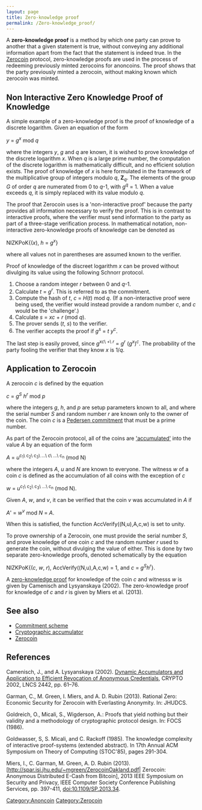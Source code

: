 ```yaml
---
layout: page
title: Zero-knowledge proof
permalink: /Zero-knowledge_proof/
---
```


A **zero-knowledge proof** is a method by which one party can prove to another that a given statement is true, without conveying any additional information apart from the fact that the statement is indeed true. In the [Zerocoin](/Zerocoin "wikilink") protocol, zero-knowledge proofs are used in the process of redeeming previously minted zerocoins for anoncoins. The proof shows that the party previously minted a zerocoin, without making known which zerocoin was minted.

Non Interactive Zero Knowledge Proof of Knowledge
-------------------------------------------------

A simple example of a zero-knowledge proof is the proof of knowledge of a discrete logarithm. Given an equation of the form


*y* = *g*<sup>*x*</sup> mod *q*

where the integers *y*, *g* and *q* are known, it is wished to prove knowledge of the discrete logarithm *x*. When *q* is a large prime number, the computation of the discrete logarithm is mathematically difficult, and no efficient solution exists. The proof of knowledge of *x* is here formulated in the framework of the multiplicative group of integers modulo *q*, **Z**<sub>*q*</sub>. The elements of the group *G* of order *q* are numerated from 0 to *q*-1, with *g*<sup>*q*</sup> = 1. When a value exceeds *q*, it is simply replaced with its value modulo *q*.

The proof that Zerocoin uses is a 'non-interactive proof' because the party provides all information necessary to verify the proof. This is in contrast to interactive proofs, where the verifier must send information to the party as part of a three-stage verification process. In mathematical notation, non-interactive zero-knowledge proofs of knowledge can be denoted as


NIZKPoK{(*x*), *h* = *g*<sup>*x*</sup>}

where all values not in parentheses are assumed known to the verifier.

Proof of knowledge of the discreet logarithm *x* can be proved without divulging its value using the following Schnorr protocol.

1.  Choose a random integer *r* between 0 and *q*-1.
2.  Calculate *t* = *g*<sup>*r*</sup>. This is referred to as the commitment.
3.  Compute the hash of *t*, *c* = *H*(*t*) mod *q*. (If a non-interactive proof were being used, the verifier would instead provide a random number *c*, and *c* would be the 'challenge'.)
4.  Calculate *s* = *xc* + *r* (mod *q*).
5.  The prover sends (*t*, *s*) to the verifier.
6.  The verifier accepts the proof if *g*<sup>*s*</sup> = *t* *y*<sup>*c*</sup>.

The last step is easily proved, since *g*<sup>*xc*\ +\ *r*</sup> = *g*<sup>*r*</sup> (*g*<sup>*x*</sup>)<sup>*c*</sup>. The probability of the party fooling the verifier that they know *x* is 1/*q*.

Application to Zerocoin
-----------------------

A zerocoin *c* is defined by the equation


*c* = *g*<sup>*S*</sup> *h*<sup>*r*</sup> mod *p*

where the integers *g*, *h*, and *p* are setup parameters known to all, and where the serial number *S* and random number *r* are known only to the owner of the coin. The coin *c* is a [Pedersen commitment](/Commitment_scheme "wikilink") that must be a prime number.

As part of the Zerocoin protocol, all of the coins are ['accumulated'](/Cryptographic_accumulator "wikilink") into the value *A* by an equation of the form


*A* = *u*<sup>c<sub>1</sub>\ c<sub>2</sub>\ c<sub>3</sub>\ ...\ c\ ...\ c<sub>n</sub></sup> (mod N)

where the integers *A*, *u* and *N* are known to everyone. The witness *w* of a coin *c* is defined as the accumulation of all coins with the exception of *c*


*w* = *u*<sup>c<sub>1</sub>\ c<sub>2</sub>\ c<sub>3</sub>\ ...\ c<sub>n</sub></sup> (mod N).

Given *A*, *w*, and *v*, it can be verified that the coin *v* was accumulated in *A* if


*A*' = *w*<sup>*v*</sup> mod *N* = *A*.

When this is satisfied, the function AccVerify((N,u),A,c,w) is set to unity.

To prove ownership of a Zerocoin, one must provide the serial number *S*, and prove knowledge of one coin *c* and the random number *r* used to generate the coin, without divulging the value of either. This is done by two separate zero-knowledge proofs, denoted schematically by the equation


NIZKPoK{(*c*, *w*, *r*), AccVerify((N,u),A,c,w) = 1, and *c* = *g*<sup>*S*</sup>*h*<sup>*r*</sup>}.

A [zero-knowledge proof](/Zero-Knowledge_Proofs "wikilink") for knowledge of the coin *c* and witnesss *w* is given by Camenisch and Lysyanskaya (2002). The zero-knowledge proof for knowledge of *c* and *r* is given by Miers et al. (2013).

See also
--------

-   [Commitment scheme](/Commitment_scheme "wikilink")
-   [Cryptographic accumulator](/Cryptographic_accumulator "wikilink")
-   [Zerocoin](/Zerocoin "wikilink")

References
----------

Camenisch, J., and A. Lysyanskaya (2002). [Dynamic Accumulators and Application to Efficient Revocation of Anonymous Credentials](http://cs.brown.edu/people/anna/papers/camlys02.pdf), CRYPTO 2002, LNCS 2442, pp. 61–76.

Garman, C., M. Green, I. Miers, and A. D. Rubin (2013). Rational Zero: Economic Security for Zerocoin with Everlasting Anonymity. In: JHUDCS.

Goldreich, O., Micali, S., Wigderson, A.: Proofs that yield nothing but their validity and a methodology of cryptographic protocol design. In: FOCS (1986).

Goldwasser, S, S. Micali, and C. Rackoff (1985). The knowledge complexity of interactive proof-systems (extended abstract). In 17th Annual ACM Symposium on Theory of Computing (STOC'85), pages 291-304.

Miers, I., C. Garman, M. Green, A. D. Rubin (2013). \[<http://spar.isi.jhu.edu/~mgreen/ZerocoinOakland.pdf>| Zerocoin: Anonymous Distributed E-Cash from Bitcoin\], 2013 IEEE Symposium on Security and Privacy, IEEE Computer Society Conference Publishing Services, pp. 397-411, <doi:10.1109/SP.2013.34>.

[Category:Anoncoin](/Category:Anoncoin "wikilink") [Category:Zerocoin](/Category:Zerocoin "wikilink")
